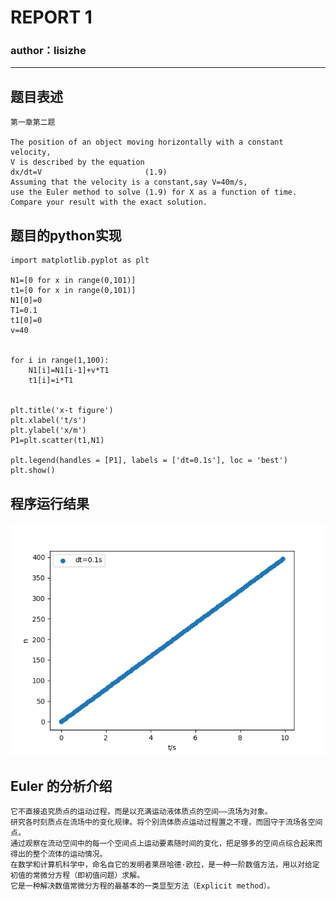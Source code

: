 # REPORT 1 
### author：lisizhe

***
## 题目表述
```
第一章第二题

The position of an object moving horizontally with a constant velocity,
V is described by the equation
dx/dt=V                       (1.9)
Assuming that the velocity is a constant,say V=40m/s,
use the Euler method to solve (1.9) for X as a function of time.
Compare your result with the exact solution.
```
## 题目的python实现
```
import matplotlib.pyplot as plt

N1=[0 for x in range(0,101)]
t1=[0 for x in range(0,101)]
N1[0]=0
T1=0.1
t1[0]=0
v=40


for i in range(1,100):
    N1[i]=N1[i-1]+v*T1
    t1[i]=i*T1


plt.title('x-t figure')
plt.xlabel('t/s')
plt.ylabel('x/m')
P1=plt.scatter(t1,N1)

plt.legend(handles = [P1], labels = ['dt=0.1s'], loc = 'best')
plt.show()
```


## 程序运行结果
![运行结果](https://github.com/lisizhe/computationalphysics_N2015301510086/blob/master/demo.png?raw=true)

## Euler 的分析介绍
```
它不直接追究质点的运动过程，而是以充满运动液体质点的空间——流场为对象。
研究各时刻质点在流场中的变化规律。将个别流体质点运动过程置之不理，而固守于流场各空间点。
通过观察在流动空间中的每一个空间点上运动要素随时间的变化，把足够多的空间点综合起来而得出的整个流体的运动情况。
在数学和计算机科学中，命名自它的发明者莱昂哈德·欧拉，是一种一阶数值方法，用以对给定初值的常微分方程（即初值问题）求解。
它是一种解决数值常微分方程的最基本的一类显型方法（Explicit method）。
```
